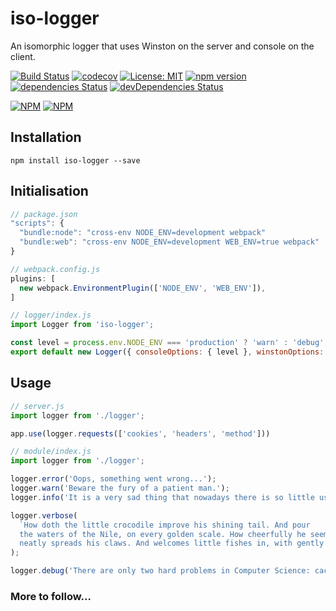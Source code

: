 # iso-logger
An isomorphic logger that uses Winston on the server and console on the client.

[![Build Status](https://travis-ci.org/dylanaubrey/iso-logger.svg?branch=master)](https://travis-ci.org/dylanaubrey/iso-logger)
[![codecov](https://codecov.io/gh/dylanaubrey/iso-logger/branch/master/graph/badge.svg)](https://codecov.io/gh/dylanaubrey/iso-logger)
[![License: MIT](https://img.shields.io/badge/License-MIT-yellow.svg)](https://opensource.org/licenses/MIT)
[![npm version](https://badge.fury.io/js/iso-logger.svg)](https://badge.fury.io/js/iso-logger)
[![dependencies Status](https://david-dm.org/dylanaubrey/iso-logger/status.svg)](https://david-dm.org/dylanaubrey/iso-logger)
[![devDependencies Status](https://david-dm.org/dylanaubrey/iso-logger/dev-status.svg)](https://david-dm.org/dylanaubrey/iso-logger?type=dev)

[![NPM](https://nodei.co/npm/iso-logger.png?downloads=true&downloadRank=true&stars=true)](https://nodei.co/npm/iso-logger/)
[![NPM](https://nodei.co/npm-dl/iso-logger.png?months=3&height=2)](https://nodei.co/npm/iso-logger/)

## Installation
```
npm install iso-logger --save
```

## Initialisation
```javascript
// package.json
"scripts": {
  "bundle:node": "cross-env NODE_ENV=development webpack"
  "bundle:web": "cross-env NODE_ENV=development WEB_ENV=true webpack"
}
```
```javascript
// webpack.config.js
plugins: [
  new webpack.EnvironmentPlugin(['NODE_ENV', 'WEB_ENV']),
]
```
```javascript
// logger/index.js
import Logger from 'iso-logger';

const level = process.env.NODE_ENV === 'production' ? 'warn' : 'debug';
export default new Logger({ consoleOptions: { level }, winstonOptions: { level } });
```

## Usage
```javascript
// server.js
import logger from './logger';

app.use(logger.requests(['cookies', 'headers', 'method']))
```
```javascript
// module/index.js
import logger from './logger';

logger.error('Oops, something went wrong...');
logger.warn('Beware the fury of a patient man.');
logger.info('It is a very sad thing that nowadays there is so little useless information.');

logger.verbose(
  `How doth the little crocodile improve his shining tail. And pour
  the waters of the Nile, on every golden scale. How cheerfully he seems to grin, how
  neatly spreads his claws. And welcomes little fishes in, with gently smiling jaws.`
);

logger.debug('There are only two hard problems in Computer Science: cache invalidation and naming things.');
```

### More to follow...
